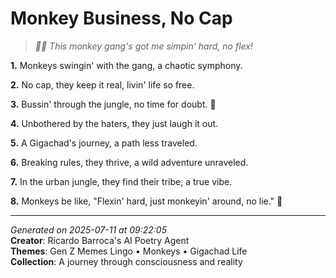 # Monkey Business, No Cap

> *🐒🤝 This monkey gang's got me simpin' hard, no flex!*

**1.** Monkeys swingin' with the gang, a chaotic symphony.


**2.** No cap, they keep it real, livin' life so free.


**3.** Bussin' through the jungle, no time for doubt. 💪


**4.** Unbothered by the haters, they just laugh it out.


**5.** A Gigachad's journey, a path less traveled.


**6.** Breaking rules, they thrive, a wild adventure unraveled.


**7.** In the urban jungle, they find their tribe, a true vibe.


**8.** Monkeys be like, "Flexin' hard, just monkeyin' around, no lie." 🐒



---

*Generated on 2025-07-11 at 09:22:05*  
**Creator**: Ricardo Barroca's AI Poetry Agent  
**Themes**: Gen Z Memes Lingo • Monkeys • Gigachad Life  
**Collection**: A journey through consciousness and reality